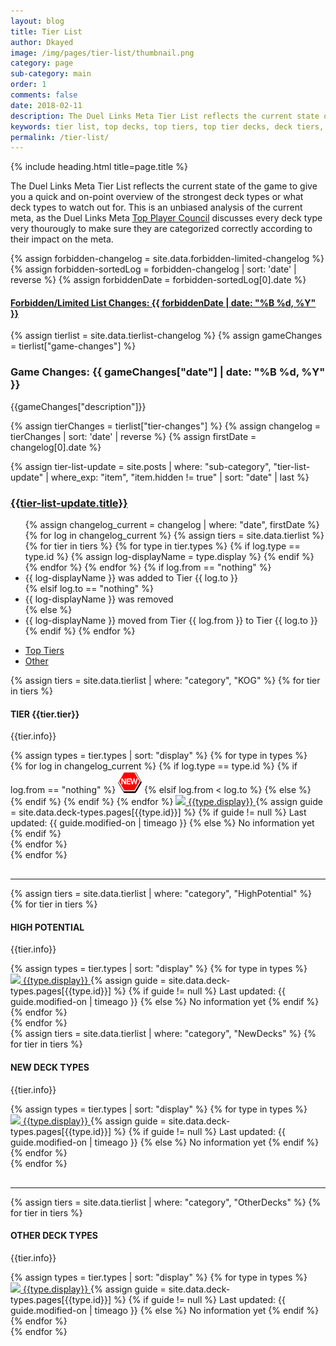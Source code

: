 ```yaml
---
layout: blog
title: Tier List
author: Dkayed
image: /img/pages/tier-list/thumbnail.png
category: page
sub-category: main
order: 1
comments: false
date: 2018-02-11
description: The Duel Links Meta Tier List reflects the current state of the game to give you a quick and on-point overview of the strongest deck types. This is an unbiased analysis of the current meta, as the Duel Links Meta Top Player Council discusses every deck type very thourougly.
keywords: tier list, top decks, top tiers, top tier decks, deck tiers, deck ranks, deck types, best decks, new decks, tiers, current
permalink: /tier-list/
---
```


{% include heading.html title=page.title %}

<div class="section header">
    <p>The Duel Links Meta Tier List reflects the current state of the game to give you a quick and on-point overview of the strongest deck types or what deck types to watch out for. This is an unbiased analysis of the current meta, as the Duel Links Meta <a href="/top-player-council/">Top Player Council</a> discusses every deck type very thourougly to make sure they are categorized correctly according to their impact on the meta.</p>
</div>

{% assign forbidden-changelog = site.data.forbidden-limited-changelog %}
{% assign forbidden-sortedLog = forbidden-changelog | sort: 'date' | reverse %}
{% assign forbiddenDate = forbidden-sortedLog[0].date %}

<div class="section">
    <a href="/tier-list/forbidden-limited-list/"><h4>Forbidden/Limited List Changes: {{ forbiddenDate | date: "%B %d, %Y" }}</h4></a>
</div>

{% assign tierlist = site.data.tierlist-changelog %}
{% assign gameChanges = tierlist["game-changes"] %}

<div class="section">
    <h3>Game Changes: {{ gameChanges["date"] | date: "%B %d, %Y" }}</h3>
    <p>{{gameChanges["description"]}}</p>
</div>

{% assign tierChanges = tierlist["tier-changes"] %}
{% assign changelog = tierChanges | sort: 'date' | reverse %}
{% assign firstDate = changelog[0].date %}

{% assign tier-list-update = site.posts | where: "sub-category", "tier-list-update" | where_exp: "item", "item.hidden != true" | sort: "date" | last %}

<div class="section">
    <a href="{{tier-list-update.url}}"><h3>{{tier-list-update.title}}</h3></a>
    <ul> 
        {% assign changelog_current = changelog | where: "date", firstDate %}
        {% for log in changelog_current %}
            {% assign tiers = site.data.tierlist %}
            {% for tier in tiers %} 
                {% for type in tier.types %}
                    {% if log.type == type.id %}
                        {% assign log-displayName = type.display %}
                    {% endif %}
                {% endfor %}
            {% endfor %}
            {% if log.from == "nothing" %}
                <li>{{ log-displayName }} was added to Tier {{ log.to }}</li>
            {% elsif log.to == "nothing" %}
                <li>{{ log-displayName }} was removed</li>
            {% else %}
                <li>{{ log-displayName }} moved from Tier {{ log.from }} to Tier {{ log.to }}</li>
            {% endif %}
        {% endfor %}    
    </ul>            
</div>

<ul class="nav nav-tabs" role="tablist">
    <li class="nav-item">
        <a class="nav-link active" id="top-tiers-tab" data-toggle="tab" href="#top-tiers" role="tab" aria-controls="top-tiers" aria-selected="true">Top Tiers</a>
    </li>
    <li class="nav-item">
        <a class="nav-link" id="others-tab" data-toggle="tab" href="#other" role="tab" aria-controls="other" aria-selected="false">Other</a>
    </li>
</ul>
<div class="tab-content">
    <div class="tab-pane fade show active" id="top-tiers" role="tabpanel" aria-labelledby="top-tiers-tab">
        <div class="section"> 
            {% assign tiers = site.data.tierlist | where: "category", "KOG" %}
            {% for tier in tiers %}
                <div class="section">
                    <h4>TIER {{tier.tier}}</h4>
                    <p>{{tier.info}}</p>
                    <div class="row button-row">
                        {% assign types = tier.types | sort: "display" %}
                        {% for type in types %}
                            <div class="btn-wrapper col-sm-6 col-md-4 col-lg-3" >
                                {% for log in changelog_current %} <!-- if statement on next line could've been replaced by where filter: | where: "type", type.id -->
                                    {% if log.type == type.id %}
                                        {% if log.from == "nothing" %}
                                            <img class="decktype-new" src="/img/assets/new.png" />
                                        {% elsif log.from < log.to %}
                                            <span class="fa-stack fa-1x decktype-new">
                                                <i class="fa fa-circle fa-stack-2x" style="color: red;"></i>
                                                <i class="fa fa-arrow-down fa-stack-1x" style="color: white;"></i>
                                            </span>     
                                        {% else %}
                                            <span class="fa-stack fa-1x decktype-new">
                                                <i class="fa fa-circle fa-stack-2x" style="color: green;"></i>
                                                <i class="fa fa-arrow-up fa-stack-1x" style="color: white;"></i>
                                            </span>     
                                        {% endif %}
                                    {% endif %}
                                {% endfor %}
                                <a class="btn-decktype" href="/tier-list/{{type.id}}">
                                    <img class="decktype-card" src= "https://images.weserv.nl/?url=yugiohprices.com/api/card_image/{{type.card}}&crop=70,70,15,30&w=100&q=100&il"/>
                                    <span class="decktype-display">{{type.display}}</span>
                                </a>
                                {% assign guide = site.data.deck-types.pages[{{type.id}}] %}
                                {% if guide != null %}
                                    <span class="btn-sub-text">Last updated: {{ guide.modified-on | timeago }}</span>
                                {% else %}
                                    <span class="btn-sub-text">No information yet</span>
                                {% endif %}
                            </div>
                        {% endfor %}
                    </div>
                </div>
            {% endfor %}
        </div>
        <hr style="margin-top: 30px;">
        <div class="section">
            {% assign tiers = site.data.tierlist | where: "category", "HighPotential" %}
            {% for tier in tiers %}
                <div class="section">
                    <h4>HIGH POTENTIAL</h4>
                    <p>{{tier.info}}</p>
                    <div class="row button-row">
                        {% assign types = tier.types | sort: "display" %}
                        {% for type in types %}
                            <div class="btn-wrapper col-sm-6 col-md-4 col-lg-3" >
                                <a class="btn-decktype" href="/tier-list/{{type.id}}">
                                    <img class="decktype-card" src= "https://images.weserv.nl/?url=yugiohprices.com/api/card_image/{{type.card}}&crop=70,70,15,30&w=100&q=100&il"/>
                                    <span class="decktype-display">{{type.display}}</span>
                                </a>
                                {% assign guide = site.data.deck-types.pages[{{type.id}}] %}
                                {% if guide != null %}
                                    <span class="btn-sub-text">Last updated: {{ guide.modified-on | timeago }}</span>
                                {% else %}
                                    <span class="btn-sub-text">No information yet</span>
                                {% endif %}
                            </div>
                        {% endfor %}
                    </div>
                </div>
            {% endfor %}
        </div>
    </div>
    <div class="tab-pane fade" id="other" role="tabpanel" aria-labelledby="other-tab">
        <div class="section">
            {% assign tiers = site.data.tierlist | where: "category", "NewDecks" %}
            {% for tier in tiers %}
                <div class="section">
                    <h4>NEW DECK TYPES</h4>
                    <p>{{tier.info}}</p>
                    <div class="row button-row">
                        {% assign types = tier.types | sort: "display" %}
                        {% for type in types %}
                            <div class="btn-wrapper col-sm-6 col-md-4 col-lg-3" >
                                <a class="btn-decktype" href="/tier-list/{{type.id}}">
                                    <img class="decktype-card" src= "https://images.weserv.nl/?url=yugiohprices.com/api/card_image/{{type.card}}&crop=70,70,15,30&w=100&q=100&il"/>
                                    <span class="decktype-display">{{type.display}}</span>
                                </a>
                                {% assign guide = site.data.deck-types.pages[{{type.id}}] %}
                                {% if guide != null %}
                                    <span class="btn-sub-text">Last updated: {{ guide.modified-on | timeago }}</span>
                                {% else %}
                                    <span class="btn-sub-text">No information yet</span>
                                {% endif %}
                            </div>
                        {% endfor %}
                    </div>
                </div>
            {% endfor %}
        </div>
        <hr style="margin-top: 30px;">
        <div class="section">
            {% assign tiers = site.data.tierlist | where: "category", "OtherDecks" %}
            {% for tier in tiers %}
                <div class="section">
                    <h4>OTHER DECK TYPES</h4>
                    <p>{{tier.info}}</p>
                    <div class="row button-row">
                        {% assign types = tier.types | sort: "display" %}
                        {% for type in types %}
                            <div class="btn-wrapper col-sm-6 col-md-4 col-lg-3" >
                                <a class="btn-decktype" href="/tier-list/{{type.id}}">
                                    <img class="decktype-card" src= "https://images.weserv.nl/?url=yugiohprices.com/api/card_image/{{type.card}}&crop=70,70,15,30&w=100&q=100&il"/>
                                    <span class="decktype-display">{{type.display}}</span>
                                </a>
                                {% assign guide = site.data.deck-types.pages[{{type.id}}] %}
                                {% if guide != null %}
                                    <span class="btn-sub-text">Last updated: {{ guide.modified-on | timeago }}</span>
                                {% else %}
                                    <span class="btn-sub-text">No information yet</span>
                                {% endif %}
                            </div>
                        {% endfor %}
                    </div>
                </div>
            {% endfor %}
        </div>
    </div>
</div>